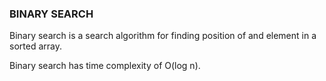 ### BINARY SEARCH  ###

Binary search is  a search algorithm for finding position  of and element in a sorted array.


Binary search has time complexity of O(log n).


